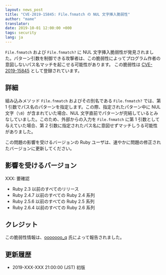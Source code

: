 ```yaml
---
layout: news_post
title: "CVE-2019-15845: File.fnmatch の NUL 文字挿入脆弱性"
author: "mame"
translator:
date: 2019-10-01 12:00:00 +000
tags: security
lang: ja
---
```


`File.fnmatch` および `File.fnmatch?` に NUL 文字挿入脆弱性が発見されました。パターン引数を制御できる攻撃者は、この脆弱性によってプログラム作者の意図しないパス名マッチを起こせる可能性があります。
この脆弱性は [CVE-2019-15845](https://cve.mitre.org/cgi-bin/cvename.cgi?name=CVE-2019-15845) として登録されています。

## 詳細

組み込みメソッド `File.fnmatch` およびその別名である `File.fnmatch?` では、第 1 引数でパス名のパターンを指定します。この際、指定されたパターン中に NUL 文字（`\0`）が含まれていた場合、NUL 文字直前でパターンが完結しているとみなしていました。このため、外部からの入力を `File.fnmatch` に第 1 引数として与えていた場合、第 2 引数に指定されたパス名に意図せずマッチしうる可能性がありました。

この問題の影響を受けるバージョンの Ruby ユーザは、速やかに問題の修正されたバージョンに更新してください。

## 影響を受けるバージョン

XXX: 要確認
* Ruby 2.3 以前のすべてのリリース
* Ruby 2.4.7 以前のすべての Ruby 2.4 系列
* Ruby 2.5.6 以前のすべての Ruby 2.5 系列
* Ruby 2.6.4 以前のすべての Ruby 2.6 系列

## クレジット

この脆弱性情報は、[ooooooo_q](https://hackerone.com/ooooooo_q) 氏によって報告されました。

## 更新履歴

* 2019-XXX-XXX 21:00:00 (JST) 初版
